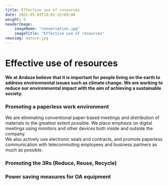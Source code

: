 ```yaml
---
title: Effective use of resources
date: 2022-05-03T19:02:12+09:00
weight: 4
headerImage:
    imageName: "conversation.jpg"
    imageTitle: "Effective use of resources"
newsimg: nature.jpg
---
```

# Effective use of resources

**We at Andaze believe that it is important for people living on the earth to address environmental issues such as climate change. We are working to reduce our environmental impact with the aim of achieving a sustainable society.**

### Promoting a paperless work environment

We are eliminating conventional paper-based meetings and distribution of materials to the greatest extent possible. We place emphasis on digital meetings using monitors and other devices both inside and outside the company.  
We also actively use electronic seals and contracts, and promote paperless communication with telecommuting employees and business partners as much as possible.

### Promoting the 3Rs (Reduce, Reuse, Recycle)

### Power saving measures for OA equipment
